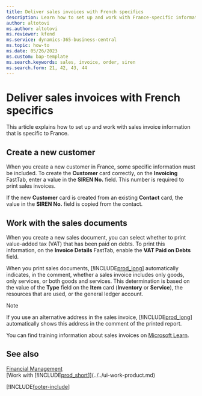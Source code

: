 ```yaml
---
title: Deliver sales invoices with French specifics
description: Learn how to set up and work with France-specific information in French sales invoices.
author: altotovi
ms.author: altotovi
ms.reviewer: kfend
ms.service: dynamics-365-business-central
ms.topic: how-to
ms.date: 05/26/2023
ms.custom: bap-template
ms.search.keywords: sales, invoice, order, siren 
ms.search.form: 21, 42, 43, 44
---
```


# Deliver sales invoices with French specifics

This article explains how to set up and work with sales invoice information that is specific to France.

## Create a new customer

When you create a new customer in France, some specific information must be included. To create the **Customer** card correctly, on the **Invoicing** FastTab, enter a value in the **SIREN No.** field. This number is required to print sales invoices.

If the new **Customer** card is created from an existing **Contact** card, the value in the **SIREN No.** field is copied from the contact.

## Work with the sales documents

When you create a new sales document, you can select whether to print value-added tax (VAT) that has been paid on debts. To print this information, on the **Invoice Details** FastTab, enable the **VAT Paid on Debts** field.

When you print sales documents, [!INCLUDE[prod_long](../../includes/prod_long.md)] automatically indicates, in the comment, whether a sales invoice includes only goods, only services, or both goods and services. This determination is based on the value of the **Type** field on the **Item** card (**Inventory** or **Service**), the resources that are used, or the general ledger account.

> [!NOTE]
> If you use an alternative address in the sales invoice, [!INCLUDE[prod_long](../../includes/prod_long.md)] automatically shows this address in the comment of the printed report.

You can find training information about sales invoices on [Microsoft Learn](/learn/modules/process-intrastat-dynamics-365-business-central/index).

## See also

[Financial Management](../../finance.md)  
[Work with [!INCLUDE[prod_short](../../includes/prod_short.md)]](../../ui-work-product.md)

[!INCLUDE[footer-include](../../includes/footer-banner.md)]
